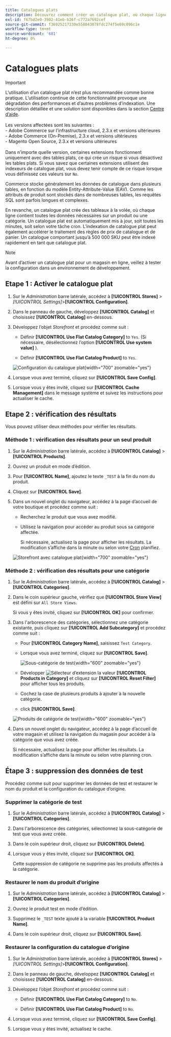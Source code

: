 ```yaml
---
title: Catalogues plats
description: Découvrez comment créer un catalogue plat, où chaque ligne contient toutes les données nécessaires sur un produit ou une catégorie.
exl-id: f67bd2e0-3902-41eb-b26f-c772a7692cef
source-git-commit: f36925217230e558043078fdc274f5e69c096c1e
workflow-type: tm+mt
source-wordcount: '681'
ht-degree: 0%

---
```


# Catalogues plats

>[!IMPORTANT]
>
>L’utilisation d’un catalogue plat n’est plus recommandée comme bonne pratique. L’utilisation continue de cette fonctionnalité provoque une dégradation des performances et d’autres problèmes d’indexation. Une description détaillée et une solution sont disponibles dans la section [Centre d’aide](https://experienceleague.adobe.com/docs/commerce-knowledge-base/kb/troubleshooting/miscellaneous/slow-performance-slow-and-long-running-crons.html).<br/><br/>Les versions affectées sont les suivantes : <br/>- Adobe Commerce sur l’infrastructure cloud, 2.3.x et versions ultérieures<br/>- Adobe Commerce (On-Premise), 2.3.x et versions ultérieures<br/>- Magento Open Source, 2.3.x et versions ultérieures <br/><br/>Dans n’importe quelle version, certaines extensions fonctionnent uniquement avec des tables plats, ce qui crée un risque si vous désactivez les tables plats. Si vous savez que certaines extensions utilisent des indexeurs de catalogue plat, vous devez tenir compte de ce risque lorsque vous définissez ces valeurs sur `No`.

Commerce stocke généralement les données de catalogue dans plusieurs tables, en fonction du modèle Entity-Attribute-Value (EAV). Comme les attributs de produit sont stockés dans de nombreuses tables, les requêtes SQL sont parfois longues et complexes.

En revanche, un catalogue plat crée des tableaux à la volée, où chaque ligne contient toutes les données nécessaires sur un produit ou une catégorie. Un catalogue plat est automatiquement mis à jour, soit toutes les minutes, soit selon votre tâche cron. L’indexation de catalogue plat peut également accélérer le traitement des règles de prix de catalogue et de panier. Un catalogue comportant jusqu’à 500 000 SKU peut être indexé rapidement en tant que catalogue plat.

>[!NOTE]
>
>Avant d’activer un catalogue plat pour un magasin en ligne, veillez à tester la configuration dans un environnement de développement.

## Etape 1 : Activer le catalogue plat

1. Sur le _Administration_ barre latérale, accédez à **[!UICONTROL Stores]** > _[!UICONTROL Settings]_>**[!UICONTROL Configuration]**.

1. Dans le panneau de gauche, développez **[!UICONTROL Catalog]** et choisissez **[!UICONTROL Catalog]** en-dessous.

1. Développez l’objet _Storefront_ et procédez comme suit :

   - Définir **[!UICONTROL Use Flat Catalog Category]** to `Yes`. (Si nécessaire, désélectionnez l’option **[!UICONTROL Use system value]** ).

   - Définir **[!UICONTROL Use Flat Catalog Product]** to `Yes`.

   ![Configuration du catalogue plat](./assets/use-flat-catalog.png){width="700" zoomable="yes"}

1. Lorsque vous avez terminé, cliquez sur **[!UICONTROL Save Config]**.

1. Lorsque vous y êtes invité, cliquez sur **[!UICONTROL Cache Management]** dans le message système et suivez les instructions pour actualiser le cache.

## Etape 2 : vérification des résultats

Vous pouvez utiliser deux méthodes pour vérifier les résultats.

### Méthode 1 : vérification des résultats pour un seul produit

1. Sur le _Administration_ barre latérale, accédez à **[!UICONTROL Catalog]** > **[!UICONTROL Products]**.

1. Ouvrez un produit en mode d’édition.

1. Pour **[!UICONTROL Name]**, ajoutez le texte `_TEST` à la fin du nom du produit.

1. Cliquez sur **[!UICONTROL Save]**.

1. Dans un nouvel onglet du navigateur, accédez à la page d’accueil de votre boutique et procédez comme suit :

   - Recherchez le produit que vous avez modifié.

   - Utilisez la navigation pour accéder au produit sous sa catégorie affectée.

     Si nécessaire, actualisez la page pour afficher les résultats. La modification s’affiche dans la minute ou selon votre [Cron](../systems/cron.md) planifiez.

   ![Storefront avec catalogue plat](./assets/storefront-flat-catalog-enabled.png){width="700" zoomable="yes"}

### Méthode 2 : vérification des résultats pour une catégorie

1. Sur le _Administration_ barre latérale, accédez à **[!UICONTROL Catalog]** > **[!UICONTROL Categories]**.

1. Dans le coin supérieur gauche, vérifiez que **[!UICONTROL Store View]** est défini sur `All Store Views`.

   Si vous y êtes invité, cliquez sur **[!UICONTROL OK]** pour confirmer.

1. Dans l&#39;arborescence des catégories, sélectionnez une catégorie existante, puis cliquez sur **[!UICONTROL Add Subcategory]** et procédez comme suit :

   - Pour **[!UICONTROL Category Name]**, saisissez `Test Category`.

   - Lorsque vous avez terminé, cliquez sur **[!UICONTROL Save]**.

     ![Sous-catégorie de test](./assets/catalog-flat-test-category.png){width="600" zoomable="yes"}

   - Développer ![Sélecteur d’extension](../assets/icon-display-expand.png) la valeur **[!UICONTROL Products in Category]** et cliquez sur **[!UICONTROL Reset Filter]** pour afficher tous les produits.

   - Cochez la case de plusieurs produits à ajouter à la nouvelle catégorie.

   - click **[!UICONTROL Save]**.

   ![Produits de catégorie de test](./assets/catalog-flat-test-category-products.png){width="600" zoomable="yes"}

1. Dans un nouvel onglet du navigateur, accédez à la page d’accueil de votre magasin et utilisez la navigation du magasin pour accéder à la catégorie que vous avez créée.

   Si nécessaire, actualisez la page pour afficher les résultats. La modification s’affiche dans la minute ou selon votre planning cron.

## Étape 3 : suppression des données de test

Procédez comme suit pour supprimer les données de test et restaurer le nom du produit et la configuration du catalogue d’origine.

### Supprimer la catégorie de test

1. Sur le _Administration_ barre latérale, accédez à **[!UICONTROL Catalog]** > **[!UICONTROL Categories]**.

1. Dans l&#39;arborescence des catégories, sélectionnez la sous-catégorie de test que vous avez créée.

1. Dans le coin supérieur droit, cliquez sur **[!UICONTROL Delete]**.

1. Lorsque vous y êtes invité, cliquez sur **[!UICONTROL OK]**.

   Cette suppression de catégorie ne supprime pas les produits affectés à la catégorie.

### Restaurer le nom du produit d’origine

1. Sur le _Administration_ barre latérale, accédez à **[!UICONTROL Catalog]** > **[!UICONTROL Categories]**.

1. Ouvrez le produit test en mode d’édition.

1. Supprimez le `_TEST` texte ajouté à la variable **[!UICONTROL Product Name]**.

1. Dans le coin supérieur droit, cliquez sur **[!UICONTROL Save]**.

### Restaurer la configuration du catalogue d’origine

1. Sur le _Administration_ barre latérale, accédez à **[!UICONTROL Stores]** > _[!UICONTROL Settings]_>**[!UICONTROL Configuration]**.

1. Dans le panneau de gauche, développez **[!UICONTROL Catalog]** et choisissez **[!UICONTROL Catalog]** en-dessous.

1. Développez l’objet _Storefront_ et procédez comme suit :

   - Définir **[!UICONTROL Use Flat Catalog Category]** to `No`.

   - Définir **[!UICONTROL Use Flat Catalog Product]** to `No`.

1. Lorsque vous avez terminé, cliquez sur **[!UICONTROL Save Config]**.

1. Lorsque vous y êtes invité, actualisez le cache.
